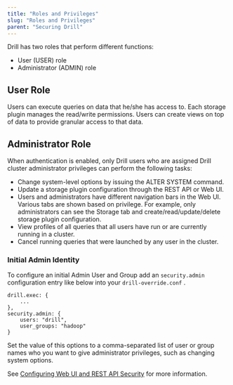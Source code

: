 ```yaml
---
title: "Roles and Privileges"
slug: "Roles and Privileges"
parent: "Securing Drill"
---
```

Drill has two roles that perform different functions: 

* User (USER) role
* Administrator (ADMIN) role 

## User Role

Users can execute queries on data that he/she has access to. Each storage plugin manages the read/write permissions. Users can create views on top of data to provide granular access to that data.  

## Administrator Role

When authentication is enabled, only Drill users who are assigned Drill cluster administrator privileges can perform the following tasks:

- Change system-level options by issuing the ALTER SYSTEM command.
- Update a storage plugin configuration through the REST API or Web UI. 
- Users and administrators have different navigation bars in the Web UI. Various tabs are shown based on privilege. For example,  only administrators can see the Storage tab and create/read/update/delete storage plugin configuration.
- View profiles of all queries that all users have run or are currently running in a cluster.
- Cancel running queries that were launched by any user in the cluster.

### Initial Admin Identity

To configure an initial Admin User and Group add an `security.admin` configuration entry like below into your `drill-override.conf` .

    drill.exec: {
        ...
    },
    security.admin: {
        users: "drill",
        user_groups: "hadoop"
    }

Set the value of this options to a comma-separated list of user or group names who you want to give administrator privileges, such as changing system options.

See [Configuring Web UI and REST API Security]({{site.baseurl}}/docs/configuring-web-console-and-rest-api-security/) for more information.




